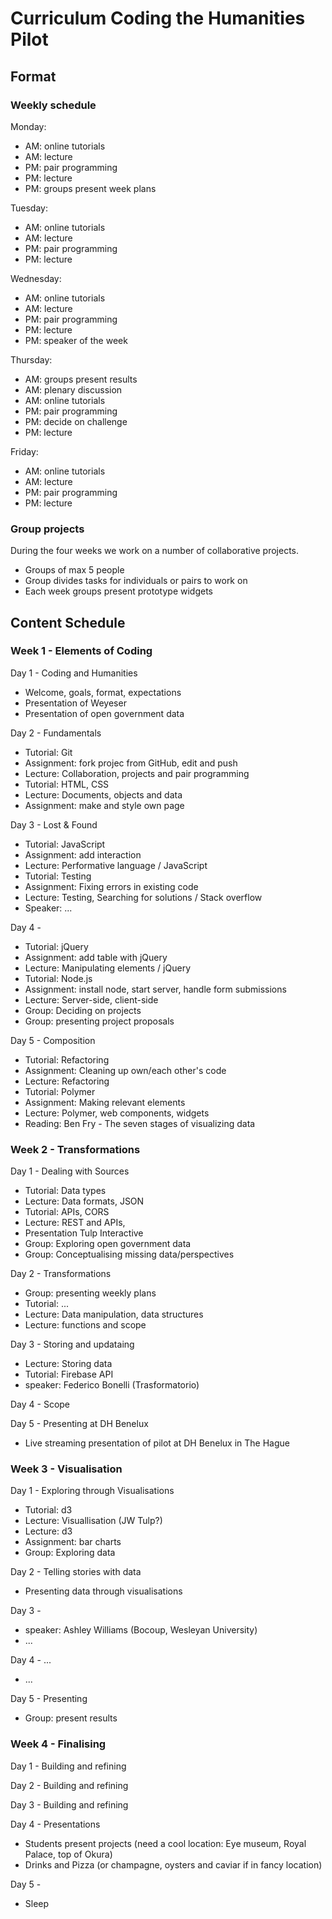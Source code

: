 # Curriculum Coding the Humanities Pilot

## Format

### Weekly schedule

Monday:
- AM: online tutorials
- AM: lecture
- PM: pair programming
- PM: lecture
- PM: groups present week plans

Tuesday:
- AM: online tutorials
- AM: lecture
- PM: pair programming
- PM: lecture

Wednesday:
- AM: online tutorials
- AM: lecture
- PM: pair programming
- PM: lecture
- PM: speaker of the week

Thursday:
- AM: groups present results
- AM: plenary discussion
- AM: online tutorials
- PM: pair programming
- PM: decide on challenge
- PM: lecture

Friday:
- AM: online tutorials
- AM: lecture
- PM: pair programming
- PM: lecture

### Group projects

During the four weeks we work on a number of collaborative projects.

+ Groups of max 5 people
+ Group divides tasks for individuals or pairs to work on
+ Each week groups present prototype widgets

## Content Schedule

### Week 1 - Elements of Coding

Day 1 - Coding and Humanities
- Welcome, goals, format, expectations
- Presentation of Weyeser
- Presentation of open government data

Day 2 - Fundamentals
- Tutorial: Git
- Assignment: fork projec from GitHub, edit and push
- Lecture: Collaboration, projects and pair programming
- Tutorial: HTML, CSS
- Lecture: Documents, objects and data
- Assignment: make and style own page

Day 3 - Lost & Found
- Tutorial: JavaScript
- Assignment: add interaction
- Lecture: Performative language / JavaScript
- Tutorial: Testing
- Assignment: Fixing errors in existing code
- Lecture: Testing, Searching for solutions / Stack overflow
- Speaker: ...

Day 4 - 
- Tutorial: jQuery
- Assignment: add table with jQuery
- Lecture: Manipulating elements / jQuery
- Tutorial: Node.js
- Assignment: install node, start server, handle form submissions
- Lecture: Server-side, client-side
- Group: Deciding on projects
- Group: presenting project proposals

Day 5 - Composition
- Tutorial: Refactoring
- Assignment: Cleaning up own/each other's code
- Lecture: Refactoring
- Tutorial: Polymer
- Assignment: Making relevant elements
- Lecture: Polymer, web components, widgets
- Reading: Ben Fry - The seven stages of visualizing data
 

### Week 2 - Transformations

Day 1 - Dealing with Sources
- Tutorial: Data types
- Lecture: Data formats, JSON
- Tutorial: APIs, CORS
- Lecture: REST and APIs, 
- Presentation Tulp Interactive
- Group: Exploring open government data
- Group: Conceptualising missing data/perspectives

Day 2 - Transformations
- Group: presenting weekly plans
- Tutorial: ...
- Lecture: Data manipulation, data structures
- Lecture: functions and scope

Day 3 - Storing and updataing
- Lecture: Storing data
- Tutorial: Firebase API
- speaker: Federico Bonelli (Trasformatorio)

Day 4 - Scope

Day 5 - Presenting at DH Benelux
- Live streaming presentation of pilot at DH Benelux in The Hague

### Week 3 - Visualisation

Day 1 - Exploring through Visualisations
- Tutorial: d3
- Lecture: Visuallisation (JW Tulp?)
- Lecture: d3
- Assignment: bar charts
- Group: Exploring data

Day 2 - Telling stories with data
- Presenting data through visualisations

Day 3 - 
- speaker: Ashley Williams (Bocoup, Wesleyan University)
- ...

Day 4 - ...
- ...

Day 5 - Presenting
- Group: present results

### Week 4 - Finalising

Day 1 - Building and refining

Day 2 - Building and refining

Day 3 - Building and refining

Day 4 - Presentations
- Students present projects (need a cool location: Eye museum, Royal Palace, top of Okura)
- Drinks and Pizza (or champagne, oysters and caviar if in fancy location)

Day 5 - 
- Sleep

